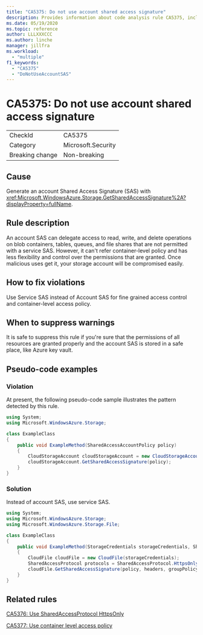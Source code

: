 ```yaml
---
title: "CA5375: Do not use account shared access signature"
description: Provides information about code analysis rule CA5375, including causes, how to fix violations, and when to suppress it.
ms.date: 05/19/2020
ms.topic: reference
author: LLLXXXCCC
ms.author: linche
manager: jillfra
ms.workload:
  - "multiple"
f1_keywords:
  - "CA5375"
  - "DoNotUseAccountSAS"
---
```

# CA5375: Do not use account shared access signature

|||
|-|-|
|CheckId|CA5375|
|Category|Microsoft.Security|
|Breaking change|Non-breaking|

## Cause

Generate an account Shared Access Signature (SAS) with <xref:Microsoft.WindowsAzure.Storage.GetSharedAccessSignature%2A?displayProperty=fullName>.

## Rule description

An account SAS can delegate access to read, write, and delete operations on blob containers, tables, queues, and file shares that are not permitted with a service SAS. However, it can't refer container-level policy and has less flexibility and control over the permissions that are granted. Once malicious uses get it, your storage account will be compromised easily.

## How to fix violations

Use Service SAS instead of Account SAS for fine grained access control and container-level access policy.

## When to suppress warnings

It is safe to suppress this rule if you're sure that the permissions of all resources are granted properly and the account SAS is stored in a safe place, like Azure key vault.

## Pseudo-code examples

### Violation

At present, the following pseudo-code sample illustrates the pattern detected by this rule.

```csharp
using System;
using Microsoft.WindowsAzure.Storage;

class ExampleClass
{
    public void ExampleMethod(SharedAccessAccountPolicy policy)
    {
        CloudStorageAccount cloudStorageAccount = new CloudStorageAccount();
        cloudStorageAccount.GetSharedAccessSignature(policy);
    }
}
```

### Solution

Instead of account SAS, use service SAS.

```csharp
using System;
using Microsoft.WindowsAzure.Storage;
using Microsoft.WindowsAzure.Storage.File;

class ExampleClass
{
    public void ExampleMethod(StorageCredentials storageCredentials, SharedAccessFilePolicy policy, SharedAccessFileHeaders headers, string groupPolicyIdentifier, IPAddressOrRange ipAddressOrRange)
    {
        CloudFile cloudFile = new CloudFile(storageCredentials);
        SharedAccessProtocol protocols = SharedAccessProtocol.HttpsOnly;
        cloudFile.GetSharedAccessSignature(policy, headers, groupPolicyIdentifier, protocols, ipAddressOrRange); 
    }
}
```

## Related rules

[CA5376: Use SharedAccessProtocol HttpsOnly](ca5376.md)

[CA5377: Use container level access policy](ca5377.md)
